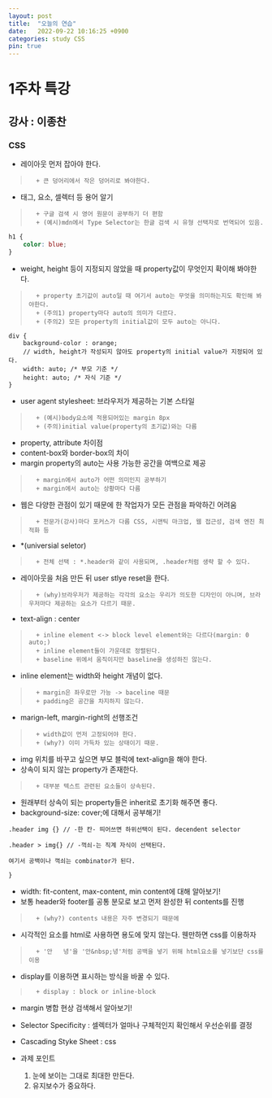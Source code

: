 ```yaml
---
layout: post
title:  "오늘의 연습"
date:   2022-09-22 10:16:25 +0900
categories: study CSS
pin: true
---
```

# 1주차 특강
## 강사 : 이종찬

### CSS
+ 레이아웃 먼저 잡아야 한다.<br/>
>       + 큰 덩어리에서 작은 덩어리로 봐야한다.  
+ 태그, 요소, 셀렉터 등 용어 알기<br/>
>       + 구글 검색 시 영어 원문이 공부하기 더 편함   
>       + (예시)mdn에서 Type Selector는 한글 검색 시 유형 선택자로 번역되어 있음.

```css
h1 {
    color: blue;
}
```

+ weight, height 등이 지정되지 않았을 때 property값이 무엇인지 확이해 봐야한다.<br/>
>       + property 초기값이 auto일 때 여기서 auto는 무엇을 의미하는지도 확인해 봐야한다.  
>       + (주의1) property마다 auto의 의미가 다르다.  
>       + (주의2) 모든 property의 initial값이 모두 auto는 아니다.  

```  
div {
    background-color : orange;
    // width, height가 작성되지 않아도 property의 initial value가 지정되어 있다.
    width: auto; /* 부모 기준 */
    height: auto; /* 자식 기준 */
}
```  

+ user agent stylesheet: 브라우저가 제공하는 기본 스타일<br/>
>       + (예시)body요소에 적용되어있는 margin 8px  
>       + (주의)initial value(property의 초기값)와는 다름  
+ property, attribute 차이점<br/>
+ content-box와 border-box의 차이<br/>
+ margin property의 auto는 사용 가능한 공간을 여백으로 제공<br/>
>       + margin에서 auto가 어떤 의미인지 공부하기  
>       + margin에서 auto는 상황마다 다름  
+ 웹은 다양한 관점이 있기 때문에 한 작업자가 모든 관점을 파악하긴 어려움 <br/>
>       + 전문가(강사)마다 포커스가 다름 CSS, 시맨틱 마크업, 웹 접근성, 검색 엔진 최적화 등  

+ *(universial seletor)<br/>
>       + 전체 선택 : *.header와 같이 사용되며, .header처럼 생략 할 수 있다.  
+ 레이아웃을 처음 만든 뒤 user stlye reset을 한다. <br/>
>       + (why)브라우저가 제공하는 각각의 요소는 우리가 의도한 디자인이 아니며, 브라우저마다 제공하는 요소가 다르기 때문.  
+ text-align : center<br/>
>       + inline element <-> block level element와는 다르다(margin: 0 auto;) 
>       + inline element들이 가운데로 정렬된다.
>       + baseline 위에서 움직이지만 baseline을 생성하진 않는다.  

+ inline element는 width와 height 개념이 없다. <br/>
>       + margin은 좌우로만 가능 -> baceline 때문
>       + padding은 공간을 차지하지 않는다.

+ marign-left, margin-right의 선행조건<br/>
>       + width값이 먼저 고정되어야 한다.
>       + (why?) 이미 가득차 있는 상태이기 때문. 

+ img 위치를 바꾸고 싶으면 부모 블럭에 text-align을 해야 한다. <br/>
+ 상속이 되지 않는 property가 존재한다.
>       + 대부분 텍스트 관련된 요소들이 상속된다.

+ 원래부터 상속이 되는 property들은 inherit로 초기화 해주면 좋다. <br/>
+ background-size: cover;에 대해서 공부해기! <br/>

```csv
.header img {} // -한 칸- 띄어쓰면 하위선택이 된다. decendent selector

.header > img{} // -꺽쇠-는 직계 자식이 선택된다.

여기서 공백이나 꺽쇠는 combinator가 된다.

}
```

+ width: fit-content, max-content, min content에 대해 알아보기! <br/>
+ 보통 header와 footer를 공통 분모로 보고 먼저 완성한 뒤 contents를 진행 <br/>
>       + (why?) contents 내용은 자주 변경되기 때문에

+ 시각적인 요소를 html로 사용하면 용도에 맞지 않는다. 웬만하면 css를 이용하자 <br/>
>       + '안   녕'을 '안&nbsp;녕'처럼 공백을 넣기 위해 html요소를 넣기보단 css를 이용

+ display를 이용하면 표시하는 방식을 바꿀 수 있다. <br/>
>       + display : block or inline-block 

+ margin 병합 현상 검색해서 알아보기! <br/>
+ Selector Specificity : 셀렉터가 얼마나 구체적인지 확인해서 우선순위를 결정 <br/>
+ Cascading Styke Sheet : css <br/>

+ 과제 포인트 <br/>
   1. 눈에 보이는 그대로 최대한 만든다. <br/>
   2. 유지보수가 중요하다.





